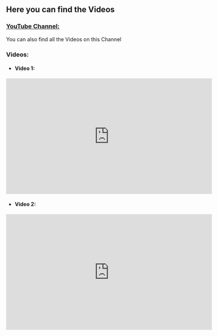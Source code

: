 ## Here you can find the Videos

### [YouTube Channel:]()
You can also find all the Videos on this Channel
### Videos:
- #### Video 1:
<iframe width="560" height="315" src="https://www.youtube.com/watch?v=KhbPm20ruvY" frameborder="0" allow="accelerometer; autoplay; clipboard-write; encrypted-media; gyroscope; picture-in-picture" allowfullscreen></iframe>

- #### Video 2:
<iframe width="560" height="315" src="https://www.youtube.com/embed/VIDEO_ID" frameborder="0" allow="accelerometer; autoplay; clipboard-write; encrypted-media; gyroscope; picture-in-picture" allowfullscreen></iframe>
